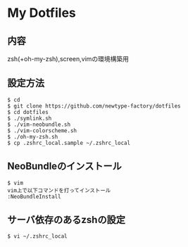 # My Dotfiles

## 内容
zsh(+oh-my-zsh),screen,vimの環境構築用

## 設定方法
```
$ cd
$ git clone https://github.com/newtype-factory/dotfiles
$ cd dotfiles
$ ./symlink.sh
$ ./vim-neobundle.sh
$ ./vim-colorscheme.sh
$ ./oh-my-zsh.sh
$ cp .zshrc_local.sample ~/.zshrc_local
```

## NeoBundleのインストール
```
$ vim
vim上で以下コマンドを打ってインストール
:NeoBundleInstall
```

## サーバ依存のあるzshの設定
```
$ vi ~/.zshrc_local
```
